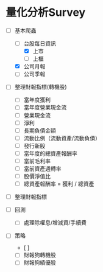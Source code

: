 量化分析Survey
===

- [ ] 基本爬蟲
    - [ ] 台股每日資訊
        - [x] 上市
        - [ ] 上櫃
    - [x] 公司月報
    - [ ] 公司季報
- [ ] 整理財報指標(轉機股)
    - [ ] 當年度獲利
    - [ ] 當年度營業現金流
    - [ ] 營業現金流
    - [ ] 淨利
    - [ ] 長期負債金額
    - [ ] 流動比例（流動資產/流動負債）
    - [ ] 發行新股
    - [ ] 當年度的總資產報酬率
    - [ ] 當前毛利率
    - [ ] 當前資產週轉率
    - [ ] 股價淨值比
    - [ ] 總資產報酬率 = 獲利 / 總資產 
- [ ] 整理財報指標

- [ ] 回測
    - [ ] 處理除權息/增減資/手續費
- [ ] 策略
    - [ ] 
    - [ ] 財報狗轉機股
    - [ ] 財報狗績優股